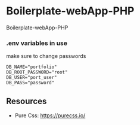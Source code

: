 # Boilerplate-webApp-PHP

Boilerplate-webApp-PHP


### .env variables in use
make sure to change passwords
```
DB_NAME="portfolio"  
DB_ROOT_PASSWORD="root"
DB_USER="port_user"
DB_PASS="password"
```
## Resources
- Pure Css: https://purecss.io/
